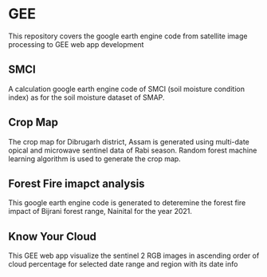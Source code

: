 # GEE
This repository covers the google earth engine code from satellite image processing to GEE web app development

## SMCI
A calculation google earth engine code of SMCI (soil moisture condition index) as for the soil moisture dataset of SMAP.

## Crop Map
The crop map for Dibrugarh district, Assam is generated using multi-date opical and microwave sentinel data of Rabi season. Random forest machine learning algorithm is used to generate the crop map.

## Forest Fire imapct analysis
This google earth engine code is generated to deteremine the forest fire impact of Bijrani forest range, Nainital for the year 2021. 

## Know Your Cloud
This GEE web app visualize the sentinel 2 RGB images in ascending order of cloud percentage for selected date range and region with its date info
